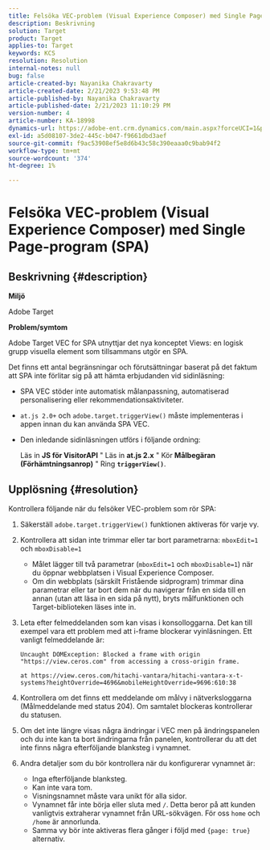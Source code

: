```yaml
---
title: Felsöka VEC-problem (Visual Experience Composer) med Single Page-program (SPA)
description: Beskrivning
solution: Target
product: Target
applies-to: Target
keywords: KCS
resolution: Resolution
internal-notes: null
bug: false
article-created-by: Nayanika Chakravarty
article-created-date: 2/21/2023 9:53:48 PM
article-published-by: Nayanika Chakravarty
article-published-date: 2/21/2023 11:10:29 PM
version-number: 4
article-number: KA-18998
dynamics-url: https://adobe-ent.crm.dynamics.com/main.aspx?forceUCI=1&pagetype=entityrecord&etn=knowledgearticle&id=3a0a8733-32b2-ed11-83fe-6045bd006704
exl-id: a5d08107-3de2-445c-b047-f9661dbd3aef
source-git-commit: f9ac53908ef5e8d6b43c58c390eaaa0c9bab94f2
workflow-type: tm+mt
source-wordcount: '374'
ht-degree: 1%

---
```


# Felsöka VEC-problem (Visual Experience Composer) med Single Page-program (SPA)

## Beskrivning {#description}


<b>Miljö</b>

Adobe Target

<b>Problem/symtom</b>

Adobe Target VEC for SPA utnyttjar det nya konceptet Views: en logisk grupp visuella element som tillsammans utgör en SPA.

Det finns ett antal begränsningar och förutsättningar baserat på det faktum att SPA inte förlitar sig på att hämta erbjudanden vid sidinläsning:

- SPA VEC stöder inte automatisk målanpassning, automatiserad personalisering eller rekommendationsaktiviteter.
- `at.js 2.0+` och `adobe.target.triggerView()` måste implementeras i appen innan du kan använda SPA VEC.
- Den inledande sidinläsningen utförs i följande ordning:



  Läs in <b>JS för VisitorAPI</b> &quot; Läs in <b>at.js 2.x</b> &quot; Kör <b>Målbegäran (Förhämtningsanrop)</b> &quot; Ring <b>`triggerView()`</b>.



## Upplösning {#resolution}


Kontrollera följande när du felsöker VEC-problem som rör SPA:

1. Säkerställ `adobe.target.triggerView()` funktionen aktiveras för varje vy.
2. Kontrollera att sidan inte trimmar eller tar bort parametrarna: `mboxEdit=1` och `mboxDisable=1`

   - Målet lägger till två parametrar (`mboxEdit=1` och `mboxDisable=1`) när du öppnar webbplatsen i Visual Experience Composer.
   - Om din webbplats (särskilt Fristående sidprogram) trimmar dina parametrar eller tar bort dem när du navigerar från en sida till en annan (utan att läsa in en sida på nytt), bryts målfunktionen och Target-biblioteken läses inte in.
3. Leta efter felmeddelanden som kan visas i konsolloggarna. Det kan till exempel vara ett problem med att i-frame blockerar vyinläsningen. Ett vanligt felmeddelande är:<br>

   ```
   Uncaught DOMException: Blocked a frame with origin "https://view.ceros.com" from accessing a cross-origin frame.
   
   at https://view.ceros.com/hitachi-vantara/hitachi-vantara-x-t-systems?heightOverride=4696&mobileHeightOverride=9696:610:38
   ```

4. Kontrollera om det finns ett meddelande om målvy i nätverksloggarna (Målmeddelande med status 204). Om samtalet blockeras kontrollerar du statusen.
5. Om det inte längre visas några ändringar i VEC men på ändringspanelen och du inte kan ta bort ändringarna från panelen, kontrollerar du att det inte finns några efterföljande blanksteg i vynamnet.
6. Andra detaljer som du bör kontrollera när du konfigurerar vynamnet är:
   - Inga efterföljande blanksteg.
   - Kan inte vara tom.
   - Visningsnamnet måste vara unikt för alla sidor.
   - Vynamnet får inte börja eller sluta med `/`. Detta beror på att kunden vanligtvis extraherar vynamnet från URL-sökvägen. För oss `home` och `/home` är annorlunda.
   - Samma vy bör inte aktiveras flera gånger i följd med `{page: true}` alternativ.
